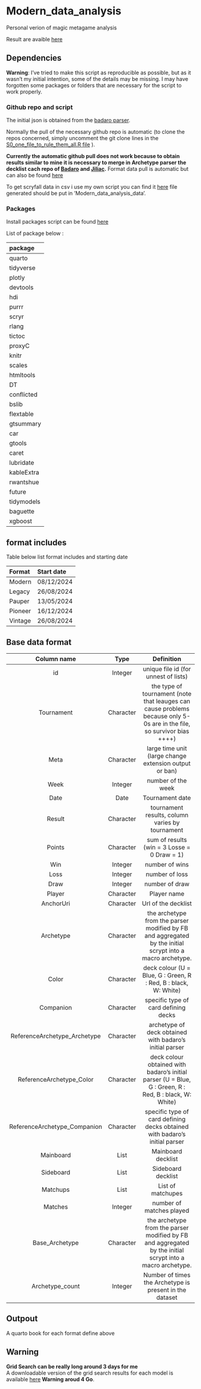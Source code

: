 # Modern_data_analysis

Personal verion of magic metagame analysis

Result are avaible [here](https://mtg-modern.serveur-du-placard.xyz/)

## Dependencies

**Warning**: I’ve tried to make this script as reproducible as possible,
but as it wasn’t my initial intention, some of the details may be
missing. I may have forgotten some packages or folders that are
necessary for the script to work properly.

### Github repo and script

The initial json is obtained from the [badaro
parser](https://github.com/Badaro/MTGOArchetypeParser).

Normally the pull of the necessary github repo is automatic (to clone
the repos concerned, simply uncomment the git clone lines in the
[S0_one_file_to_rule_them_all.R file](./S0_one_file_to_rule_them_all.R)
).

**Currently the automatic github pull does not work because to obtain
results similar to mine it is necessary to merge in Archetype parser the
decklist cach repo of
[Badaro](https://github.com/Badaro/MTGODecklistCache) and
[Jiliac](https://github.com/Jiliac/MTGODecklistCache/).** Format data
pull is automatic but can also be found
[here](https://github.com/Badaro/MTGOFormatData)

To get scryfall data in csv i use my own script you can find it
[here](https://github.com/fbettega/fetch_scryfall_data_to_csv) file
generated should be put in ’Modern_data_analysis\_data’.

### Packages

Install packages script can be found
[here](../sources/S3_install_packages.R)

List of package below :

| package    |
|:-----------|
| quarto     |
| tidyverse  |
| plotly     |
| devtools   |
| hdi        |
| purrr      |
| scryr      |
| rlang      |
| tictoc     |
| proxyC     |
| knitr      |
| scales     |
| htmltools  |
| DT         |
| conflicted |
| bslib      |
| flextable  |
| gtsummary  |
| car        |
| gtools     |
| caret      |
| lubridate  |
| kableExtra |
| rwantshue  |
| future     |
| tidymodels |
| baguette   |
| xgboost    |

## format includes

Table below list format includes and starting date

| Format  | Start date |
|:--------|:-----------|
| Modern  | 08/12/2024 |
| Legacy  | 26/08/2024 |
| Pauper  | 13/05/2024 |
| Pioneer | 16/12/2024 |
| Vintage | 26/08/2024 |

## Base data format

| Column name | Type | Definition |
|:--:|:--:|:--:|
| id | Integer | unique file id (for unnest of lists) |
| Tournament | Character | the type of tournament (note that leauges can cause problems because only 5-0s are in the file, so survivor bias ++++) |
| Meta | Character | large time unit (large change extension output or ban) |
| Week | Integer | number of the week |
| Date | Date | Tournament date |
| Result | Character | tournament results, column varies by tournament |
| Points | Character | sum of results (win = 3 Losse = 0 Draw = 1) |
| Win | Integer | number of wins |
| Loss | Integer | number of loss |
| Draw | Integer | number of draw |
| Player | Character | Player name |
| AnchorUri | Character | Url of the decklist |
| Archetype | Character | the archetype from the parser modified by FB and aggregated by the initial scrypt into a macro archetype. |
| Color | Character | deck colour (U = Blue, G : Green, R : Red, B : black, W: White) |
| Companion | Character | specific type of card defining decks |
| ReferenceArchetype_Archetype | Character | archetype of deck obtained with badaro’s initial parser |
| ReferenceArchetype_Color | Character | deck colour obtained with badaro’s initial parser (U = Blue, G : Green, R : Red, B : black, W: White) |
| ReferenceArchetype_Companion | Character | specific type of card defining decks obtained with badaro’s initial parser |
| Mainboard | List | Mainboard decklist |
| Sideboard | List | Sideboard decklist |
| Matchups | List | List of matchupes |
| Matches | Integer | number of matches played |
| Base_Archetype | Character | the archetype from the parser modified by FB and aggregated by the initial scrypt into a macro archetype. |
| Archetype_count | Integer | Number of times the Archetype is present in the dataset |

## Outpout

A quarto book for each format define above

## Warning

**Grid Search can be really long around 3 days for me**  
A downloadable version of the grid search results for each model is
available
[here](https://mtg-modern.serveur-du-placard.xyz/grid_dl/grid.zip)
**Warning aroud 4 Go**.
